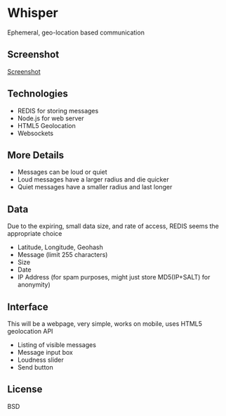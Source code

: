 # Whisper
Ephemeral, geo-location based communication

## Screenshot
[Screenshot](https://raw.github.com/tlhunter/whisper/master/screenshot.png)

## Technologies
* REDIS for storing messages
* Node.js for web server
* HTML5 Geolocation
* Websockets

## More Details
* Messages can be loud or quiet
* Loud messages have a larger radius and die quicker
* Quiet messages have a smaller radius and last longer

## Data
Due to the expiring, small data size, and rate of access, REDIS seems the appropriate choice

* Latitude, Longitude, Geohash
* Message (limit 255 characters)
* Size
* Date
* IP Address (for spam purposes, might just store MD5(IP+SALT) for anonymity)

## Interface
This will be a webpage, very simple, works on mobile, uses HTML5 geolocation API

* Listing of visible messages
* Message input box
* Loudness slider
* Send button

## License
BSD

